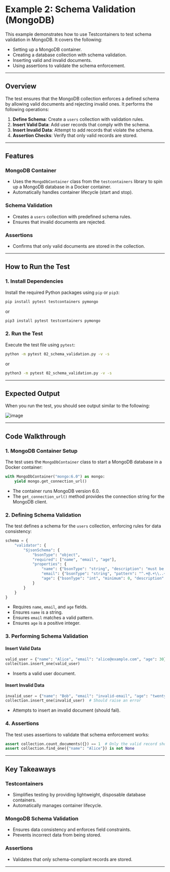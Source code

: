 # Example 2: Schema Validation (MongoDB)

This example demonstrates how to use Testcontainers to test schema validation in MongoDB. It covers the following:

- Setting up a MongoDB container.
- Creating a database collection with schema validation.
- Inserting valid and invalid documents.
- Using assertions to validate the schema enforcement.

---

## Overview

The test ensures that the MongoDB collection enforces a defined schema by allowing valid documents and rejecting invalid ones. It performs the following operations:

1. **Define Schema**: Create a `users` collection with validation rules.
2. **Insert Valid Data**: Add user records that comply with the schema.
3. **Insert Invalid Data**: Attempt to add records that violate the schema.
4. **Assertion Checks**: Verify that only valid records are stored.

---

## Features

### MongoDB Container

- Uses the `MongoDbContainer` class from the `testcontainers` library to spin up a MongoDB database in a Docker container.
- Automatically handles container lifecycle (start and stop).

### Schema Validation

- Creates a `users` collection with predefined schema rules.
- Ensures that invalid documents are rejected.

### Assertions

- Confirms that only valid documents are stored in the collection.

---

## How to Run the Test

### 1. Install Dependencies

Install the required Python packages using `pip` or `pip3`:

```bash
pip install pytest testcontainers pymongo
```

or

```bash
pip3 install pytest testcontainers pymongo
```

### 2. Run the Test

Execute the test file using `pytest`:

```bash
python -m pytest 02_schema_validation.py -v -s
```

or

```bash
python3 -m pytest 02_schema_validation.py -v -s
```

---

## Expected Output

When you run the test, you should see output similar to the following:

![image](https://github.com/user-attachments/assets/725e9979-685c-4073-80b1-fb466cb427b3)

---

## Code Walkthrough

### 1. MongoDB Container Setup

The test uses the `MongoDbContainer` class to start a MongoDB database in a Docker container:

```python
with MongoDbContainer("mongo:6.0") as mongo:
    yield mongo.get_connection_url()
```

- The container runs MongoDB version 6.0.
- The `get_connection_url()` method provides the connection string for the MongoDB client.

### 2. Defining Schema Validation

The test defines a schema for the `users` collection, enforcing rules for data consistency:

```python
schema = {
    "validator": {
        "$jsonSchema": {
            "bsonType": "object",
            "required": ["name", "email", "age"],
            "properties": {
                "name": {"bsonType": "string", "description": "must be a string"},
                "email": {"bsonType": "string", "pattern": "^.+@.+\\..+$", "description": "must be a valid email"},
                "age": {"bsonType": "int", "minimum": 0, "description": "must be a positive integer"}
            }
        }
    }
}
```

- Requires `name`, `email`, and `age` fields.
- Ensures `name` is a string.
- Ensures `email` matches a valid pattern.
- Ensures `age` is a positive integer.

### 3. Performing Schema Validation

#### **Insert Valid Data**
```python
valid_user = {"name": "Alice", "email": "alice@example.com", "age": 30}
collection.insert_one(valid_user)
```
- Inserts a valid user document.

#### **Insert Invalid Data**
```python
invalid_user = {"name": "Bob", "email": "invalid-email", "age": "twenty"}
collection.insert_one(invalid_user)  # Should raise an error
```
- Attempts to insert an invalid document (should fail).

### 4. Assertions

The test uses assertions to validate that schema enforcement works:

```python
assert collection.count_documents({}) == 1  # Only the valid record should exist
assert collection.find_one({"name": "Alice"}) is not None
```

---

## Key Takeaways

### Testcontainers

- Simplifies testing by providing lightweight, disposable database containers.
- Automatically manages container lifecycle.

### MongoDB Schema Validation

- Ensures data consistency and enforces field constraints.
- Prevents incorrect data from being stored.

### Assertions

- Validates that only schema-compliant records are stored.

---

